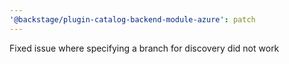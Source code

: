```yaml
---
'@backstage/plugin-catalog-backend-module-azure': patch
---
```


Fixed issue where specifying a branch for discovery did not work
